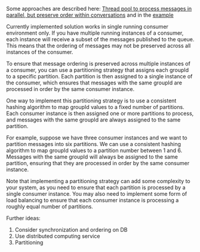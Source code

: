 Some approaches are described here: [Thread pool to process messages in parallel, but preserve order within conversations](https://stackoverflow.com/questions/44327619/thread-pool-to-process-messages-in-parallel-but-preserve-order-within-conversat)
and in the [example](https://rextester.com/IWPLAV52962)

Currently implemented solution works in single running consumer environment only. If you have multiple running instances of a consumer, each instance will receive a subset of the messages published to the queue. This means that the ordering of messages may not be preserved across all instances of the consumer.

To ensure that message ordering is preserved across multiple instances of a consumer, you can use a partitioning strategy that assigns each groupId to a specific partition. Each partition is then assigned to a single instance of the consumer, which ensures that messages with the same groupId are processed in order by the same consumer instance.

One way to implement this partitioning strategy is to use a consistent hashing algorithm to map groupId values to a fixed number of partitions. Each consumer instance is then assigned one or more partitions to process, and messages with the same groupId are always assigned to the same partition.

For example, suppose we have three consumer instances and we want to partition messages into six partitions. We can use a consistent hashing algorithm to map groupId values to a partition number between 1 and 6. Messages with the same groupId will always be assigned to the same partition, ensuring that they are processed in order by the same consumer instance.

Note that implementing a partitioning strategy can add some complexity to your system, as you need to ensure that each partition is processed by a single consumer instance. You may also need to implement some form of load balancing to ensure that each consumer instance is processing a roughly equal number of partitions.

Further ideas:
<ol>
  <li>Consider synchronization and ordering on DB</li>
  <li>Use distributed computing service</li>
  <li>Partitioning</li>
</ol>